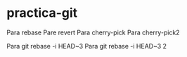 # practica-git
Para rebase
Pare revert
Para cherry-pick
Para cherry-pick2

Para git rebase -i HEAD~3
Para git rebase -i HEAD~3	2
